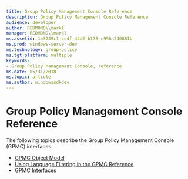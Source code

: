```yaml
---
title: Group Policy Management Console Reference
description: Group Policy Management Console Reference
audience: developer
author: REDMOND\\markl
manager: REDMOND\\markl
ms.assetid: 1e3249c1-cc4f-44d2-b135-c996a340881b
ms.prod: windows-server-dev
ms.technology: group-policy
ms.tgt_platform: multiple
keywords:
- Group Policy Management Console, reference
ms.date: 05/31/2018
ms.topic: article
ms.author: windowssdkdev
---
```


# Group Policy Management Console Reference

The following topics describe the Group Policy Management Console (GPMC) interfaces.

-   [GPMC Object Model](gpmc-object-model.md)
-   [Using Language Filtering in the GPMC Reference](using-language-filtering-in-the-gpmc-reference.md)
-   [GPMC Interfaces](gpmc-interfaces.md)

 

 




